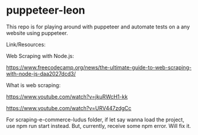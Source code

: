 # puppeteer-leon

This repo is for playing around with puppeteer and automate tests on a any website using puppeteer. 

Link/Resources:

Web Scraping with Node.js:

https://www.freecodecamp.org/news/the-ultimate-guide-to-web-scraping-with-node-js-daa2027dcd3/

What is web scraping:

https://www.youtube.com/watch?v=jkuRWcH1-kk

https://www.youtube.com/watch?v=URV447zdgCc

For scraping-e-commerce-ludus folder, if let say wanna load the project, use npm run start instead. But, currently, receive some npm error. Will fix it.
